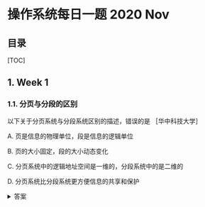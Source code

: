 操作系统每日一题 2020 Nov
===

目录
---

[TOC]

## 1. Week 1

### 1.1. 分页与分段的区别

以下关于分页系统与分段系统区别的描述，错误的是        ［华中科技大学］

A.   页是信息的物理单位，段是信息的逻辑单位

B.   页的大小固定，段的大小动态变化

C.   分页系统中的逻辑地址空间是一维的，分段系统中的是二维的

D.   分页系统比分段系统更方便信息的共享和保护

<details>
<summary>答案</summary>
答案：D<br>
解析：ABC都是正确的，D是错误的，说法刚好反了：分段系统比分页系统更方便信息的共享和保护。分页管理方式是从计算机的角度考虑的，目的是提高内存的利用率，提升计算机的性能，并且分页通过硬件机制实现，对用户完全透明；而分段管理方式的提出则是考虑了用户和程序员，目的是满足方便编程、信息保护和共享、动态增长及动态链接等多方面的需要。
</details>
